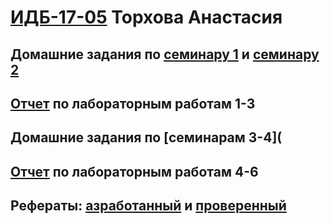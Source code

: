 #  [ИДБ-17-05](https://github.com/stankin/design-part-1/wiki/list-idb-17-05) Торхова Анастасия

## Домашние задания по [семинару 1](https://github.com/stankin/design-part-1/wiki/sem1#Ма..) и [семинару 2](https://github.com/stankin/design-part-1/wiki/sem2#Ма..)

## [Отчет](https://github.com/torkhunok/torkhova.github.io/wiki) по лабораторным работам 1-3

## Домашние задания по [семинарам 3-4](

## [Отчет]() по лабораторным работам 4-6

## Рефераты: [азработанный](https://github.com/stankin/design-part-1/wiki/exam03-5) и [проверенный](https://github.com/stankin/design-part-1/wiki/exam05-3)
